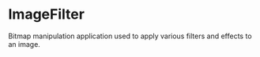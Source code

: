 # ImageFilter
 Bitmap manipulation application used to apply various filters and effects to an image.
